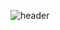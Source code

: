 ![header](https://capsule-render.vercel.app/api?type=transparent&color=auto&height=500&section=header&text=Jeong%20Seok%20Hyeon&fontSize=80&fontColor=#4B0082)
